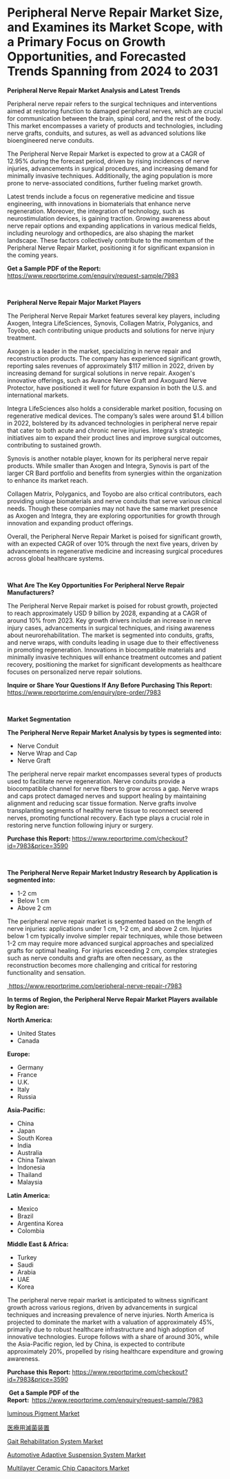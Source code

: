 <p><h1>Peripheral Nerve Repair Market Size, and Examines its Market Scope, with a Primary Focus on Growth Opportunities, and Forecasted Trends Spanning from 2024 to 2031</h1></p><p><strong>Peripheral Nerve Repair Market Analysis and Latest Trends</strong></p>
<p><p>Peripheral nerve repair refers to the surgical techniques and interventions aimed at restoring function to damaged peripheral nerves, which are crucial for communication between the brain, spinal cord, and the rest of the body. This market encompasses a variety of products and technologies, including nerve grafts, conduits, and sutures, as well as advanced solutions like bioengineered nerve conduits.</p><p>The Peripheral Nerve Repair Market is expected to grow at a CAGR of 12.95% during the forecast period, driven by rising incidences of nerve injuries, advancements in surgical procedures, and increasing demand for minimally invasive techniques. Additionally, the aging population is more prone to nerve-associated conditions, further fueling market growth. </p><p>Latest trends include a focus on regenerative medicine and tissue engineering, with innovations in biomaterials that enhance nerve regeneration. Moreover, the integration of technology, such as neurostimulation devices, is gaining traction. Growing awareness about nerve repair options and expanding applications in various medical fields, including neurology and orthopedics, are also shaping the market landscape. These factors collectively contribute to the momentum of the Peripheral Nerve Repair Market, positioning it for significant expansion in the coming years.</p></p>
<p><strong>Get a Sample PDF of the Report:&nbsp;</strong> <a href="https://www.reportprime.com/enquiry/request-sample/7983?utm_campaign=38&utm_medium=2&utm_source=Github&utm_content=ia&utm_term=16112024&utm_id=peripheral-nerve-repair">https://www.reportprime.com/enquiry/request-sample/7983</a></p>
<p>&nbsp;</p>
<p><strong>Peripheral Nerve Repair Major Market Players</strong></p>
<p><p>The Peripheral Nerve Repair Market features several key players, including Axogen, Integra LifeSciences, Synovis, Collagen Matrix, Polyganics, and Toyobo, each contributing unique products and solutions for nerve injury treatment.</p><p>Axogen is a leader in the market, specializing in nerve repair and reconstruction products. The company has experienced significant growth, reporting sales revenues of approximately $117 million in 2022, driven by increasing demand for surgical solutions in nerve repair. Axogen's innovative offerings, such as Avance Nerve Graft and Axoguard Nerve Protector, have positioned it well for future expansion in both the U.S. and international markets.</p><p>Integra LifeSciences also holds a considerable market position, focusing on regenerative medical devices. The company’s sales were around $1.4 billion in 2022, bolstered by its advanced technologies in peripheral nerve repair that cater to both acute and chronic nerve injuries. Integra's strategic initiatives aim to expand their product lines and improve surgical outcomes, contributing to sustained growth.</p><p>Synovis is another notable player, known for its peripheral nerve repair products. While smaller than Axogen and Integra, Synovis is part of the larger CR Bard portfolio and benefits from synergies within the organization to enhance its market reach.</p><p>Collagen Matrix, Polyganics, and Toyobo are also critical contributors, each providing unique biomaterials and nerve conduits that serve various clinical needs. Though these companies may not have the same market presence as Axogen and Integra, they are exploring opportunities for growth through innovation and expanding product offerings.</p><p>Overall, the Peripheral Nerve Repair Market is poised for significant growth, with an expected CAGR of over 10% through the next five years, driven by advancements in regenerative medicine and increasing surgical procedures across global healthcare systems.</p></p>
<p>&nbsp;</p>
<p><strong>What Are The Key Opportunities For Peripheral Nerve Repair Manufacturers?</strong></p>
<p><p>The Peripheral Nerve Repair market is poised for robust growth, projected to reach approximately USD 9 billion by 2028, expanding at a CAGR of around 10% from 2023. Key growth drivers include an increase in nerve injury cases, advancements in surgical techniques, and rising awareness about neurorehabilitation. The market is segmented into conduits, grafts, and nerve wraps, with conduits leading in usage due to their effectiveness in promoting regeneration. Innovations in biocompatible materials and minimally invasive techniques will enhance treatment outcomes and patient recovery, positioning the market for significant developments as healthcare focuses on personalized nerve repair solutions.</p></p>
<p><strong>Inquire or Share Your Questions If Any Before Purchasing This Report:</strong> <a href="https://www.reportprime.com/enquiry/pre-order/7983?utm_campaign=38&utm_medium=2&utm_source=Github&utm_content=ia&utm_term=16112024&utm_id=peripheral-nerve-repair">https://www.reportprime.com/enquiry/pre-order/7983</a></p>
<p>&nbsp;</p>
<p><strong>Market Segmentation</strong></p>
<p><strong>The Peripheral Nerve Repair Market Analysis by types is segmented into:</strong></p>
<p><ul><li>Nerve Conduit</li><li>Nerve Wrap and Cap</li><li>Nerve Graft</li></ul></p>
<p><p>The peripheral nerve repair market encompasses several types of products used to facilitate nerve regeneration. Nerve conduits provide a biocompatible channel for nerve fibers to grow across a gap. Nerve wraps and caps protect damaged nerves and support healing by maintaining alignment and reducing scar tissue formation. Nerve grafts involve transplanting segments of healthy nerve tissue to reconnect severed nerves, promoting functional recovery. Each type plays a crucial role in restoring nerve function following injury or surgery.</p></p>
<p><strong>Purchase this Report:&nbsp;</strong><a href="https://www.reportprime.com/checkout?id=7983&price=3590&utm_campaign=38&utm_medium=2&utm_source=Github&utm_content=ia&utm_term=16112024&utm_id=peripheral-nerve-repair">https://www.reportprime.com/checkout?id=7983&price=3590</a></p>
<p>&nbsp;</p>
<p><strong>The Peripheral Nerve Repair Market Industry Research by Application is segmented into:</strong></p>
<p><ul><li>1-2 cm</li><li>Below 1 cm</li><li>Above 2 cm</li></ul></p>
<p><p>The peripheral nerve repair market is segmented based on the length of nerve injuries: applications under 1 cm, 1-2 cm, and above 2 cm. Injuries below 1 cm typically involve simpler repair techniques, while those between 1-2 cm may require more advanced surgical approaches and specialized grafts for optimal healing. For injuries exceeding 2 cm, complex strategies such as nerve conduits and grafts are often necessary, as the reconstruction becomes more challenging and critical for restoring functionality and sensation.</p></p>
<p><a href="https://www.reportprime.com/peripheral-nerve-repair-r7983?utm_campaign=38&utm_medium=2&utm_source=Github&utm_content=ia&utm_term=16112024&utm_id=peripheral-nerve-repair">&nbsp;https://www.reportprime.com/peripheral-nerve-repair-r7983</a></p>
<p><strong>In terms of Region, the Peripheral Nerve Repair Market Players available by Region are:</strong></p>
<p>
    <p> <strong> North America: </strong>
        <ul>
            <li>United States</li>
            <li>Canada</li>
        </ul>
        </p> 
    <p> <strong> Europe: </strong>
        <ul>
            <li>Germany</li>
            <li>France</li>
            <li>U.K.</li>
            <li>Italy</li>
            <li>Russia</li>
        </ul>
        </p> 
    <p> <strong> Asia-Pacific: </strong>
        <ul>
            <li>China</li>
            <li>Japan</li>
            <li>South Korea</li>
            <li>India</li>
            <li>Australia</li>
            <li>China Taiwan</li>
            <li>Indonesia</li>
            <li>Thailand</li>
            <li>Malaysia</li>
        </ul>
        </p> 
    <p> <strong> Latin America: </strong>
        <ul>
            <li>Mexico</li>
            <li>Brazil</li>
            <li>Argentina Korea</li>
            <li>Colombia</li>
        </ul>
        </p> 
    <p> <strong> Middle East & Africa: </strong>
        <ul>
            <li>Turkey</li>
            <li>Saudi</li>
            <li>Arabia</li>
            <li>UAE</li>
            <li>Korea</li>
        </ul>
    </p>
    </p>
<p><p>The peripheral nerve repair market is anticipated to witness significant growth across various regions, driven by advancements in surgical techniques and increasing prevalence of nerve injuries. North America is projected to dominate the market with a valuation of approximately 45%, primarily due to robust healthcare infrastructure and high adoption of innovative technologies. Europe follows with a share of around 30%, while the Asia-Pacific region, led by China, is expected to contribute approximately 20%, propelled by rising healthcare expenditure and growing awareness.</p></p>
<p><strong>Purchase this Report: </strong><a href="https://www.reportprime.com/checkout?id=7983&price=3590&utm_campaign=38&utm_medium=2&utm_source=Github&utm_content=ia&utm_term=16112024&utm_id=peripheral-nerve-repair">https://www.reportprime.com/checkout?id=7983&price=3590</a></p>
<p>&nbsp;<strong>Get a Sample PDF of the Report:&nbsp;&nbsp;</strong><a href="https://www.reportprime.com/enquiry/request-sample/7983?utm_campaign=38&utm_medium=2&utm_source=Github&utm_content=ia&utm_term=16112024&utm_id=peripheral-nerve-repair">https://www.reportprime.com/enquiry/request-sample/7983</a></p>
<p><strong></strong></p>
<p><p><a href="https://www.linkedin.com/pulse/luminous-pigment-market-research-report-exploring-wem2f?utm_campaign=38&utm_medium=2&utm_source=Github&utm_content=ia&utm_term=16112024&utm_id=peripheral-nerve-repair">luminous Pigment Market</a></p><p><a href="https://github.com/mohamedbakry57/Market-Research-Report-List-6/blob/main/578497824239.md?utm_campaign=38&utm_medium=2&utm_source=Github&utm_content=ia&utm_term=16112024&utm_id=peripheral-nerve-repair">医療用滅菌装置</a></p><p><a href="https://github.com/NasrinKhan99/Market-Research-Report-List-1/blob/main/gait-rehabilitation-system-market.md?utm_campaign=38&utm_medium=2&utm_source=Github&utm_content=ia&utm_term=16112024&utm_id=peripheral-nerve-repair">Gait Rehabilitation System Market</a></p><p><a href="https://issuu.com/reportprime-2/docs/automotive-adaptive-suspension-syst_5e0a2be534fd4e?utm_campaign=38&utm_medium=2&utm_source=Github&utm_content=ia&utm_term=16112024&utm_id=peripheral-nerve-repair">Automotive Adaptive Suspension System Market</a></p><p><a href="https://www.linkedin.com/pulse/multilayer-ceramic-chip-capacitors-market-transformation-comparative-1hhwc?utm_campaign=38&utm_medium=2&utm_source=Github&utm_content=ia&utm_term=16112024&utm_id=peripheral-nerve-repair">Multilayer Ceramic Chip Capacitors Market</a></p></p>